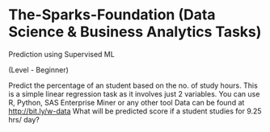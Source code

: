 # The-Sparks-Foundation (Data Science & Business Analytics Tasks)
Prediction using Supervised ML

(Level - Beginner)

Predict the percentage of an student based on the no. of study hours.
This is a simple linear regression task as it involves just 2 variables.
You can use R, Python, SAS Enterprise Miner or any other tool
Data can be found at http://bit.ly/w-data
What will be predicted score if a student studies for 9.25 hrs/ day?
